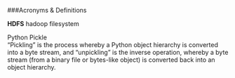 ###Acronyms & Definitions


**HDFS**
hadoop filesystem

Python Pickle<br>
“Pickling” is the process whereby a Python object hierarchy is converted into a byte stream, and “unpickling” is the inverse operation, whereby a byte stream (from a binary file or bytes-like object) is converted back into an object hierarchy.

